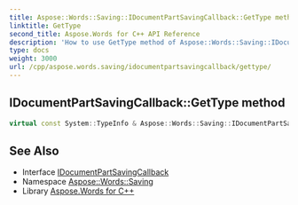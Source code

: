 ```yaml
---
title: Aspose::Words::Saving::IDocumentPartSavingCallback::GetType method
linktitle: GetType
second_title: Aspose.Words for C++ API Reference
description: 'How to use GetType method of Aspose::Words::Saving::IDocumentPartSavingCallback class in C++.'
type: docs
weight: 3000
url: /cpp/aspose.words.saving/idocumentpartsavingcallback/gettype/
---
```

## IDocumentPartSavingCallback::GetType method




```cpp
virtual const System::TypeInfo & Aspose::Words::Saving::IDocumentPartSavingCallback::GetType() const override
```

## See Also

* Interface [IDocumentPartSavingCallback](../)
* Namespace [Aspose::Words::Saving](../../)
* Library [Aspose.Words for C++](../../../)

